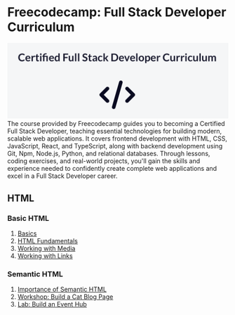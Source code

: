 # Freecodecamp: Full Stack Developer Curriculum

<img src="https://github.com/TurkishDelightCo/full-stack-developer/blob/main/freecodecamp.png?raw=true" />
The course provided by Freecodecamp guides you to becoming a Certified Full Stack Developer, teaching essential technologies for building modern, scalable web applications. It covers frontend development with HTML, CSS, JavaScript, React, and TypeScript, along with backend development using Git, Npm, Node.js, Python, and relational databases. Through lessons, coding exercises, and real-world projects, you'll gain the skills and experience needed to confidently create complete web applications and excel in a Full Stack Developer career.

## HTML
### Basic HTML
 1. [Basics](https://github.com/TurkishDelightCo/full-stack-developer/tree/main/HTML/Basic%20HTML/Basics)
 2. [HTML Fundamentals](https://github.com/TurkishDelightCo/full-stack-developer/tree/main/HTML/Basic%20HTML/HTML%20Fundamentals)
 3. [Working with Media](https://github.com/TurkishDelightCo/full-stack-developer/tree/main/HTML/Basic%20HTML/Working%20with%20Media)
 4. [Working with Links](https://github.com/TurkishDelightCo/full-stack-developer/tree/main/HTML/Basic%20HTML/Working%20with%20Links)
### Semantic HTML
1. [Importance of Semantic HTML](https://github.com/TurkishDelightCo/full-stack-developer/tree/main/HTML/Semantic%20HTML/Importance%20of%20Semantic%20HTML)
2. [Workshop: Build a Cat Blog Page](https://github.com/TurkishDelightCo/full-stack-developer/blob/main/HTML/Semantic%20HTML/Build%20Cat%20Blog%20Page/index.html)
3.  [Lab: Build an Event Hub](https://github.com/TurkishDelightCo/full-stack-developer/blob/main/HTML/Semantic%20HTML/Build%20an%20Event%20Hub/index.html)
